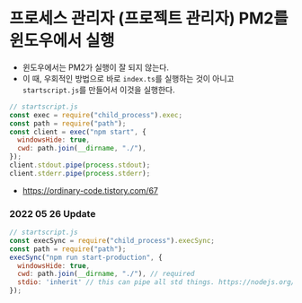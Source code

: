 # 프로세스 관리자 (프로젝트 관리자) PM2를 윈도우에서 실행
* 윈도우에서는 PM2가 실행이 잘 되지 않는다.
* 이 때, 우회적인 방법으로 바로 `index.ts`를 실행하는 것이 아니고 `startscript.js`를 만들어서 이것을 실행한다.
```js
// startscript.js
const exec = require("child_process").exec;
const path = require("path");
const client = exec("npm start", {
  windowsHide: true,
  cwd: path.join(__dirname, "./"),
});
client.stdout.pipe(process.stdout);
client.stderr.pipe(process.stderr);
```
* https://ordinary-code.tistory.com/67

### 2022 05 26 Update

```js
// startscript.js
const execSync = require("child_process").execSync;
const path = require("path");
execSync("npm run start-production", {
  windowsHide: true,
  cwd: path.join(__dirname, "./"), // required
  stdio: 'inherit' // this can pipe all std things. https://nodejs.org/api/child_process.html#optionsstdio
});

```